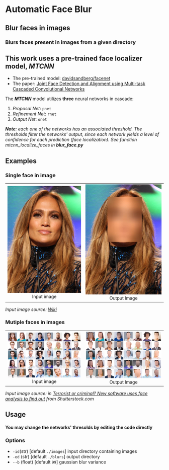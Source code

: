 # Automatic Face Blur

## Blur faces in images
### Blurs faces present in images from a given directory

## This work uses a pre-trained face localizer model, **_MTCNN_**
*  The pre-trained model: [davidsandberg/facenet](https://github.com/davidsandberg/facenet)
* The paper: [Joint Face Detection and Alignment using   Multi-task Cascaded Convolutional Networks](https://kpzhang93.github.io/MTCNN_face_detection_alignment/paper/spl.pdf)

The **_MTCNN_** model utilizes **three** neural networks in cascade:
1. _Proposal Net_: `pnet`
2. _Refinement Net_: `rnet`
3. _Output Net_: `onet`

**_Note_**_: each one of the networks has an associated threshold. The thresholds filter the networks' output, since each network yields a level of confidence for each prediction (face localization). See function _mtcnn_localize_faces_ in **_blur_face.py_**_

## Examples
### Single face in image
| | |
|:-------------------------:|:-------------------------:|
|<img width="500" src="./examples/jlo.jpg"> Input image|<img width="500" src="./examples/jlo_blur.jpg"> Output Image|

_Input image source: [Wiki](https://en.wikipedia.org/wiki/Jennifer_Lopez#/media/File:Jennifer_Lopez_at_GLAAD_Media_Awards_(cropped).jpg)_
### Mutiple faces in images
| | |
|:-------------------------:|:-------------------------:|
|<img width="500" src="./examples/multi_multi.jpeg"> Input image|<img width="500" src="./examples/multi_multi_blur.jpeg"> Output Image|

_Input image source: in [Terrorist or criminal? New software uses face analysis to find out](https://www.israel21c.org/new-face-profiling-software-identifies-terrorists-and-criminals) from Shutterstock.com_
## Usage
#### You may change the networks' thresolds by editing the code directly
### Options
* `-id`(str) [default `./images`] input directory containing images
* `-od` (str) [default `./blurs`] output directory 
* `--b` (float) [default `99`] gaussian blur variance
